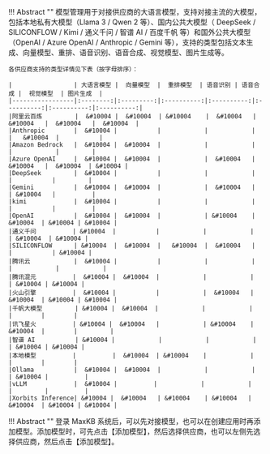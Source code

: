 !!! Abstract ""
    模型管理用于对接供应商的大语言模型，支持对接主流的大模型，包括本地私有大模型（Llama 3 / Qwen 2 等）、国内公共大模型（ DeepSeek / SILICONFLOW / Kimi / 通义千问 / 智谱 AI / 百度千帆 等）和国外公共大模型（OpenAI / Azure OpenAI / Anthropic / Gemini 等），支持的类型包括文本生成、向量模型、重排、语音识别、语音合成、视觉模型、图片生成等。
    
    各供应商支持的类型详情见下表（按字母排序）：

    |                 | 大语言模型 |  向量模型  |  重排模型  | 语音识别 | 语音合成 |  视觉模型  | 图片生成  | 
    |-----------------|:--------:|:---------:|:----------:|:----------:|:----------:|:----------:|:----------:|
    |阿里云百炼         |  &#10004 |  &#10004  | &#10004    |  &#10004   | &#10004   |  &#10004   |  &#10004  |
    |Anthropic        |  &#10004 |           |            |            |           |   &#10004  |           |
    |Amazon Bedrock   |  &#10004 |  &#10004  |            |            |           |            |         |
    |Azure OpenAI     |  &#10004 |  &#10004  |            |  &#10004   | &#10004   |  &#10004  | &#10004 |
    |DeepSeek         |  &#10004 |           |            |            |           |           |         | 
    |Gemini           |  &#10004 |  &#10004  |            |  &#10004   |           | &#10004   |          |
    |kimi             |  &#10004 |           |            |            |           |           |          |
    |OpenAI           |  &#10004 |  &#10004  |            | &#10004    |  &#10004  | &#10004 | &#10004 |
    |通义千问          | &#10004  |           |            |            |           | &#10004  | &#10004 |
    |SILICONFLOW      | &#10004  |  &#10004  |   &#10004  |  &#10004   |          |           | &#10004 |
    |腾讯云            |  &#10004 |           |            |            |         |            |            |
    |腾讯混元          |  &#10004 |  &#10004  |            |            |           | &#10004 | &#10004 |
    |火山引擎          |  &#10004 |           |            |  &#10004   |  &#10004  | &#10004 | &#10004 |
    |千帆大模型         | &#10004 |  &#10004  |            |            |           |        |        |
    |讯飞星火          | &#10004 |  &#10004   |            | &#10004    |  &#10004  |        |         |
    |智谱 AI           | &#10004 |            |            |            |           | &#10004 | &#10004 |
    |本地模型          |          |  &#10004  | &#10004    |            |           |        |        |
    |Ollama           |  &#10004 |  &#10004  |            |            |           | &#10004 |          |
    |vLLM             |  &#10004 |          |            |            |           |         |          |
    |Xorbits Inference| &#10004 |  &#10004   | &#10004    | &#10004   |   &#10004  | &#10004 | &#10004 |
    

!!! Abstract ""
    登录 MaxKB 系统后，可以先对接模型，也可以在创建应用时再添加模型。添加模型时，可先点击【添加模型】，然后选择供应商，也可以左侧先选择供应商，然后点击【添加模型】。

